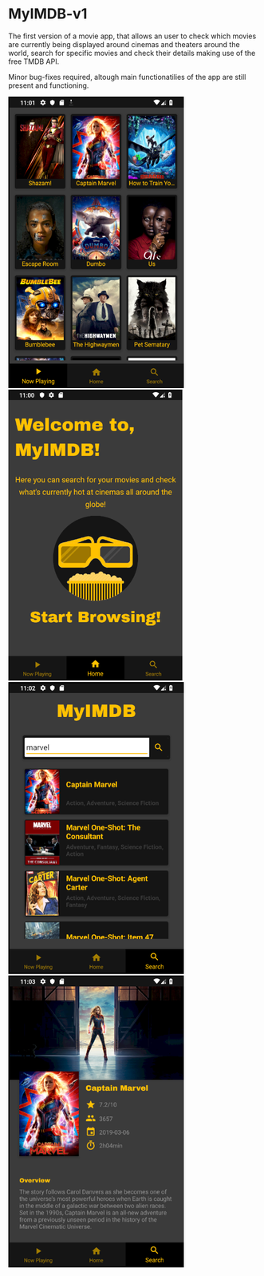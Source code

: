 # MyIMDB-v1

The first version of a movie app, that allows an user to check which movies are currently being displayed around cinemas and theaters around the world, search for specific movies and check their details making use of the free TMDB API.

Minor bug-fixes required, altough main functionatilies of the app are still present and functioning.

![Now Playing](https://github.com/joao10martins/MyIMDB-v1/blob/master/screens/now_playing_screen.png?raw=true) ![Home](https://github.com/joao10martins/MyIMDB-v1/blob/master/screens/home_screen.png?raw=true) ![Search](https://github.com/joao10martins/MyIMDB-v1/blob/master/screens/search_screen.png?raw=true) ![Details](https://github.com/joao10martins/MyIMDB-v1/blob/master/screens/details_screen.png?raw=true)
